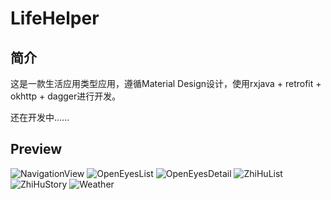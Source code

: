 # LifeHelper

## 简介
  这是一款生活应用类型应用，遵循Material Design设计，使用rxjava + retrofit + okhttp + dagger进行开发。


还在开发中......


## Preview
![NavigationView](/screen_shot/screen_shot01.png)
![OpenEyesList](/screen_shot/screen_shot02.png)
![OpenEyesDetail](/screen_shot/screen_shot03.png)
![ZhiHuList](/screen_shot/screen_shot04.png)
![ZhiHuStory](/screen_shot/screen_shot05.png)
![Weather](/screen_shot/screen_shot06.png)

